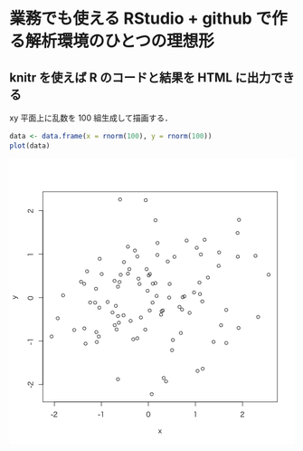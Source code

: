 業務でも使える RStudio + github で作る解析環境のひとつの理想形
======================================

## knitr を使えば R のコードと結果を HTML に出力できる

xy 平面上に乱数を 100 組生成して描画する．


```r
data <- data.frame(x = rnorm(100), y = rnorm(100))
plot(data)
```

![plot of chunk unnamed-chunk-1](figure/unnamed-chunk-1.png) 

